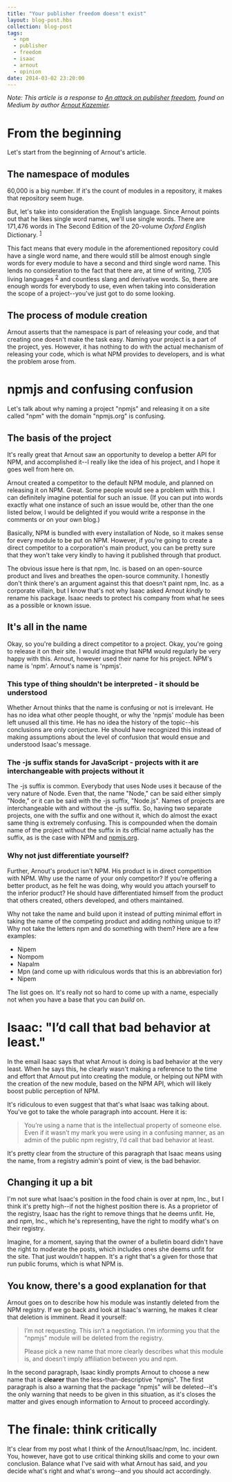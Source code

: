 ```yaml
---
title: "Your publisher freedom doesn't exist"
layout: blog-post.hbs
collection: blog-post
tags:
  - npm
  - publisher
  - freedom
  - isaac
  - arnout
  - opinion
date: 2014-03-02 23:20:00
---
```


_Note: This article is a response to [An attack on publisher freedom](https://medium.com/p/271013ff33c5), found on Medium by author [Arnout Kazemier](https://twitter.com/@3rdEden)._

# From the beginning

Let's start from the beginning of Arnout's article.

## The namespace of modules

60,000 is a big number. If it's the count of modules in a repository, it makes that repository seem huge.

But, let's take into consideration the English language. Since Arnout points out that he likes single word names, we'll use single words. There are 171,476 words in The Second Edition of the 20-volume _Oxford English_ Dictionary. <sup>[1](http://www.oxforddictionaries.com/us/words/how-many-words-are-there-in-the-english-language)<sup></sup></sup>

This fact means that every module in the aforementioned repository could have a single word name, and there would still be almost enough single words for every module to have a second and third single word name. This lends no consideration to the fact that there are, at time of writing, 7,105 living languages <sup>[2](http://www.ethnologue.com/world)</sup> and countless slang and derivative words. So, there are enough words for everybody to use, even when taking into consideration the scope of a project--you've just got to do some looking.

## The process of module creation

Arnout asserts that the namespace is part of releasing your code, and that creating one doesn't make the task easy. Naming your project is a part of the project, yes. However, it has nothing to do with the actual mechanism of releasing your code, which is what NPM provides to developers, and is what the problem arose from.

# npmjs and confusing confusion

Let's talk about why naming a project "npmjs" and releasing it on a site called "npm" with the domain "npmjs.org" is confusing.

## The basis of the project

It's really great that Arnout saw an opportunity to develop a better API for NPM, and accomplished it--I really like the idea of his project, and I hope it goes well from here on.

Arnout created a competitor to the default NPM module, and planned on releasing it on NPM. Great. Some people would see a problem with this. I can definitely imagine potential for such an issue. (If you can put into words exactly what one instance of such an issue would be, other than the one listed below, I would be delighted if you would write a response in the comments or on your own blog.)

Basically, NPM is bundled with every installation of Node, so it makes sense for every module to be put on NPM. However, if you're going to create a direct competitor to a corporation's main product, you can be pretty sure that they won't take very kindly to having it published through that product.

The obvious issue here is that npm, Inc. is based on an open-source product and lives and breathes the open-source community. I honestly don't think there's an argument against this that doesn't paint npm, Inc. as a corporate villain, but I know that's not why Isaac asked Arnout _kindly_ to rename his package. Isaac needs to protect his company from what he sees as a possible or known issue.

## It's all in the name

Okay, so you're building a direct competitor to a project. Okay, you're going to release it on their site. I would imagine that NPM would regularly be very happy with this. Arnout, however used their name for his project. NPM's name is 'npm'. Arnout's name is 'npmjs'.

### This type of thing shouldn't be interpreted - it should be understood

Whether Arnout thinks that the name is confusing or not is irrelevant. He has no idea what other people thought, or why the 'npmjs' module has been left unused all this time. He has no idea the history of the topic--his conclusions are only conjecture. He should have recognized this instead of making assumptions about the level of confusion that would ensue and understood Isaac's message.

### The -js suffix stands for JavaScript - projects with it are interchangeable with projects without it

The -js suffix is common. Everybody that uses Node uses it because of the very nature of Node. Even that, the name "Node," can be said either simply "Node," or it can be said with the -js suffix, "Node.js". Names of projects are interchangeable with and without the -js suffix. So, having two separate projects, one with the suffix and one without it, which do almost the exact same thing is extremely confusing. This is compounded when the domain name of the project without the suffix in its official name actually has the suffix, as is the case with NPM and [npmjs.org](http://npmjs.org/).

### Why not just differentiate yourself?

Further, Arnout's product isn't NPM. His product is in direct competition with NPM. Why use the name of your only competitor? If you're offering a better product, as he felt he was doing, why would you attach yourself to the inferior product? He should have differentiated himself from the product that others created, others developed, and others maintained.

Why not take the name and build upon it instead of putting minimal effort in taking the name of the competing product and adding nothing unique to it? Why not take the letters npm and do something with them? Here are a few examples:

*   Nipem
*   Nompom
*   Napalm
*   Mpn (and come up with ridiculous words that this is an abbreviation for)
*   Nipem

The list goes on. It's really not so hard to come up with a name, especially not when you have a base that you can _build_ on.

# Isaac: "I’d call that bad behavior at least."

In the email Isaac says that what Arnout is doing is bad behavior at the very least. When he says this, he clearly wasn't making a reference to the time and effort that Arnout put into creating the module, or helping out NPM with the creation of the new module, based on the NPM API, which will likely boost public perception of NPM.

It's ridiculous to even suggest that that's what Isaac was talking about. You've got to take the whole paragraph into account. Here it is:

> You’re using a name that is the intellectual property of someone else. Even if it wasn’t my mark you were using in a confusing manner, as an admin of the public npm registry, I’d call that bad behavior at least.

It's pretty clear from the structure of this paragraph that Isaac means using the name, from a registry admin's point of view, is the bad behavior.

## Changing it up a bit

I'm not sure what Isaac's position in the food chain is over at npm, Inc., but I think it's pretty high--if not the highest position there is. As a proprietor of the registry, Isaac has the right to remove things that he deems unfit. He, and npm, Inc., which he's representing, have the right to modify what's on their registry.

Imagine, for a moment, saying that the owner of a bulletin board didn't have the right to moderate the posts, which includes ones she deems unfit for the site. That just wouldn't happen. It's a right that's a given for those that run public forums, which is what NPM is.

## You know, there's a good explanation for that

Arnout goes on to describe how his module was instantly deleted from the NPM registry. If we go back and look at Isaac's warning, he makes it clear that deletion is imminent. Read it yourself:

> I’m not requesting. This isn’t a negotiation. I’m informing you that the “npmjs” module will be deleted from the registry.
>
> Please pick a new name that more clearly describes what this module is, and doesn’t imply affiliation between you and npm.

In the second paragraph, Isaac kindly prompts Arnout to choose a new name that is **clearer** than the less-than-descriptive "npmjs". The first paragraph is also a warning that the package "npmjs" will be deleted--it's the only warning that needs to be given in this situation, as it's closes the matter and gives enough information to Arnout to proceed accordingly.

# The finale: think critically

It's clear from my post what I think of the Arnout/Isaac/npm, Inc. incident. You, however, have got to use critical thinking skills and come to your own conclusion. Balance what I've said with what Arnout has said, and _you_ decide what's right and what's wrong--and you should act accordingly.

